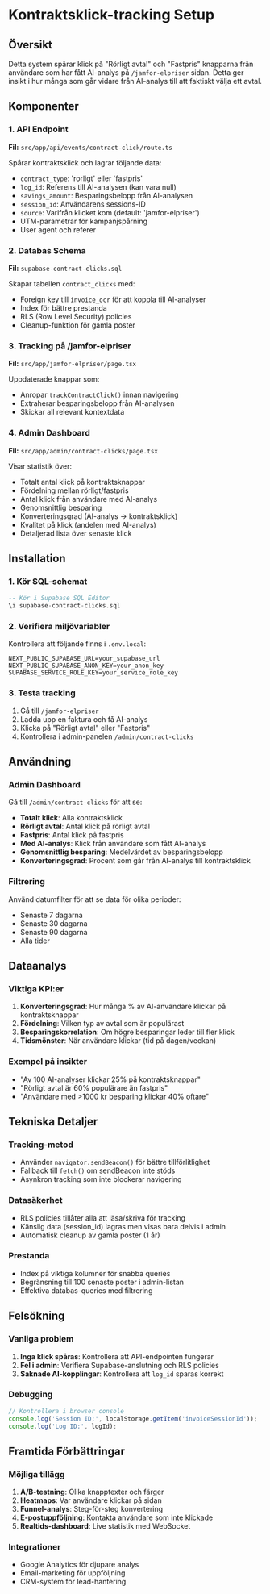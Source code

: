 # Kontraktsklick-tracking Setup

## Översikt
Detta system spårar klick på "Rörligt avtal" och "Fastpris" knapparna från användare som har fått AI-analys på `/jamfor-elpriser` sidan. Detta ger insikt i hur många som går vidare från AI-analys till att faktiskt välja ett avtal.

## Komponenter

### 1. API Endpoint
**Fil:** `src/app/api/events/contract-click/route.ts`

Spårar kontraktsklick och lagrar följande data:
- `contract_type`: 'rorligt' eller 'fastpris'
- `log_id`: Referens till AI-analysen (kan vara null)
- `savings_amount`: Besparingsbelopp från AI-analysen
- `session_id`: Användarens sessions-ID
- `source`: Varifrån klicket kom (default: 'jamfor-elpriser')
- UTM-parametrar för kampanjspårning
- User agent och referer

### 2. Databas Schema
**Fil:** `supabase-contract-clicks.sql`

Skapar tabellen `contract_clicks` med:
- Foreign key till `invoice_ocr` för att koppla till AI-analyser
- Index för bättre prestanda
- RLS (Row Level Security) policies
- Cleanup-funktion för gamla poster

### 3. Tracking på /jamfor-elpriser
**Fil:** `src/app/jamfor-elpriser/page.tsx`

Uppdaterade knappar som:
- Anropar `trackContractClick()` innan navigering
- Extraherar besparingsbelopp från AI-analysen
- Skickar all relevant kontextdata

### 4. Admin Dashboard
**Fil:** `src/app/admin/contract-clicks/page.tsx`

Visar statistik över:
- Totalt antal klick på kontraktsknappar
- Fördelning mellan rörligt/fastpris
- Antal klick från användare med AI-analys
- Genomsnittlig besparing
- Konverteringsgrad (AI-analys → kontraktsklick)
- Kvalitet på klick (andelen med AI-analys)
- Detaljerad lista över senaste klick

## Installation

### 1. Kör SQL-schemat
```sql
-- Kör i Supabase SQL Editor
\i supabase-contract-clicks.sql
```

### 2. Verifiera miljövariabler
Kontrollera att följande finns i `.env.local`:
```
NEXT_PUBLIC_SUPABASE_URL=your_supabase_url
NEXT_PUBLIC_SUPABASE_ANON_KEY=your_anon_key
SUPABASE_SERVICE_ROLE_KEY=your_service_role_key
```

### 3. Testa tracking
1. Gå till `/jamfor-elpriser`
2. Ladda upp en faktura och få AI-analys
3. Klicka på "Rörligt avtal" eller "Fastpris"
4. Kontrollera i admin-panelen `/admin/contract-clicks`

## Användning

### Admin Dashboard
Gå till `/admin/contract-clicks` för att se:
- **Totalt klick**: Alla kontraktsklick
- **Rörligt avtal**: Antal klick på rörligt avtal
- **Fastpris**: Antal klick på fastpris
- **Med AI-analys**: Klick från användare som fått AI-analys
- **Genomsnittlig besparing**: Medelvärdet av besparingsbelopp
- **Konverteringsgrad**: Procent som går från AI-analys till kontraktsklick

### Filtrering
Använd datumfilter för att se data för olika perioder:
- Senaste 7 dagarna
- Senaste 30 dagarna  
- Senaste 90 dagarna
- Alla tider

## Dataanalys

### Viktiga KPI:er
1. **Konverteringsgrad**: Hur många % av AI-användare klickar på kontraktsknappar
2. **Fördelning**: Vilken typ av avtal som är populärast
3. **Besparingskorrelation**: Om högre besparingar leder till fler klick
4. **Tidsmönster**: När användare klickar (tid på dagen/veckan)

### Exempel på insikter
- "Av 100 AI-analyser klickar 25% på kontraktsknappar"
- "Rörligt avtal är 60% populärare än fastpris"
- "Användare med >1000 kr besparing klickar 40% oftare"

## Tekniska Detaljer

### Tracking-metod
- Använder `navigator.sendBeacon()` för bättre tillförlitlighet
- Fallback till `fetch()` om sendBeacon inte stöds
- Asynkron tracking som inte blockerar navigering

### Datasäkerhet
- RLS policies tillåter alla att läsa/skriva för tracking
- Känslig data (session_id) lagras men visas bara delvis i admin
- Automatisk cleanup av gamla poster (1 år)

### Prestanda
- Index på viktiga kolumner för snabba queries
- Begränsning till 100 senaste poster i admin-listan
- Effektiva databas-queries med filtrering

## Felsökning

### Vanliga problem
1. **Inga klick spåras**: Kontrollera att API-endpointen fungerar
2. **Fel i admin**: Verifiera Supabase-anslutning och RLS policies
3. **Saknade AI-kopplingar**: Kontrollera att `log_id` sparas korrekt

### Debugging
```javascript
// Kontrollera i browser console
console.log('Session ID:', localStorage.getItem('invoiceSessionId'));
console.log('Log ID:', logId);
```

## Framtida Förbättringar

### Möjliga tillägg
1. **A/B-testning**: Olika knapptexter och färger
2. **Heatmaps**: Var användare klickar på sidan
3. **Funnel-analys**: Steg-för-steg konvertering
4. **E-postuppföljning**: Kontakta användare som inte klickade
5. **Realtids-dashboard**: Live statistik med WebSocket

### Integrationer
- Google Analytics för djupare analys
- Email-marketing för uppföljning
- CRM-system för lead-hantering
